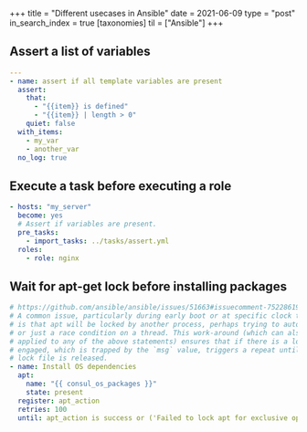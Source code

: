 +++
title = "Different usecases in Ansible"
date = 2021-06-09
type = "post"
in_search_index = true
[taxonomies]
til = ["Ansible"]
+++

## Assert a list of variables

```yml
---
- name: assert if all template variables are present
  assert:
    that:
      - "{{item}} is defined"
      - "{{item}} | length > 0"
    quiet: false
  with_items:
    - my_var
    - another_var
  no_log: true
```

## Execute a task before executing a role

```yml
- hosts: "my_server"
  become: yes
  # Assert if variables are present.
  pre_tasks:
    - import_tasks: ../tasks/assert.yml
  roles:
    - role: nginx
```

## Wait for apt-get lock before installing packages

```yml
# https://github.com/ansible/ansible/issues/51663#issuecomment-752286191
# A common issue, particularly during early boot or at specific clock times
# is that apt will be locked by another process, perhaps trying to autoupdate
# or just a race condition on a thread. This work-around (which can also be
# applied to any of the above statements) ensures that if there is a lock file
# engaged, which is trapped by the `msg` value, triggers a repeat until the
# lock file is released.
- name: Install OS dependencies
  apt:
    name: "{{ consul_os_packages }}"
    state: present
  register: apt_action
  retries: 100
  until: apt_action is success or ('Failed to lock apt for exclusive operation' not in apt_action.msg and '/var/lib/dpkg/lock' not in apt_action.msg)

```